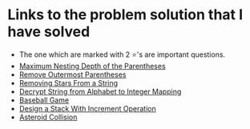 # Links to the problem solution that I have solved
* The one which are marked with 2 ⭐'s are important questions.
* <a href="https://leetcode.com/problems/maximum-nesting-depth-of-the-parentheses/">Maximum Nesting Depth of the Parentheses</a>
* <a href="https://leetcode.com/problems/remove-outermost-parentheses/">Remove Outermost Parentheses</a>
* <a href="https://leetcode.com/problems/removing-stars-from-a-string/">Removing Stars From a String</a>
* <a href="https://leetcode.com/problems/decrypt-string-from-alphabet-to-integer-mapping/description/">Decrypt String from Alphabet to Integer Mapping</a>
* <a href="https://leetcode.com/problems/baseball-game/">Baseball Game</a>
* <a href="https://leetcode.com/problems/design-a-stack-with-increment-operation/">Design a Stack With Increment Operation</a>
* <a href="https://leetcode.com/problems/asteroid-collision/">Asteroid Collision</a>
